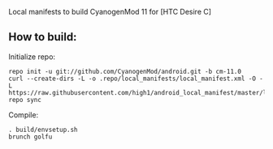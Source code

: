 Local manifests to build CyanogenMod 11 for [HTC Desire C]

How to build:
-------------

Initialize repo:

    repo init -u git://github.com/CyanogenMod/android.git -b cm-11.0
    curl --create-dirs -L -o .repo/local_manifests/local_manifest.xml -O -L https://raw.githubusercontent.com/high1/android_local_manifest/master/local_manifest.xml
    repo sync

Compile:

    . build/envsetup.sh
    brunch golfu
